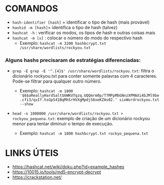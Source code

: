 # COMANDOS

* ```hash-identifier [hash]``` = identificar o tipo de hash (mais provável)
* ```hashid -m [hash]```= identifica o tipo de hash (talvez)
* ```hashcat -h``` : verificar os modos, os tipos de hash e outras coisas mais
* ```hashcat -m [x]``` : colocar o número do modo do respectivo hash
    * Exemplo: ```hashcat -m 3200 hashbcrypt.txt /usr/share/wordlists/rockyou.txt ```

### Alguns hashs precisaram de estratégias diferenciadas:

* ```grep -E grep -E '^.{4}$' /usr/share/wordlists/rockyou.txt```: 
        filtra o dicionário rockyou.txt para conter somente palavras com 4 caracteres. Pode-se filtrar para qualquer outro número.
    * Exemplo: ```hashcat -m 1800 '$6$aReallyHardSalt$6WKUTqzq.UQQmrm0p/T7MPpMbGNnzXPMAXi4bJMl9be.cfi3/qxIf.hsGpS41BqMhSrHVXgMpdjS6xeKZAs02.' sixWordrockyou.txt --show```

* ```head -n 1000000 /usr/share/wordlists/rockyou.txt > rockyou_pequena.txt```: 
        exemplo de criação de um dicionário rockyou menor para tentar diminuir o tempo de execução.
    * Exemplo: ```hashcat -m 1800 hashbcrypt.txt rockyo_pequena.txt ```


# LINKS ÚTEIS

* https://hashcat.net/wiki/doku.php?id=example_hashes
* https://10015.io/tools/md5-encrypt-decrypt
* https://crackstation.net/

